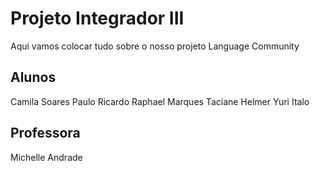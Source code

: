 # Projeto Integrador III

Aqui vamos colocar tudo sobre o nosso projeto Language Community

## Alunos
Camila Soares
Paulo Ricardo
Raphael Marques
Taciane Helmer
Yuri Italo

## Professora
Michelle Andrade

